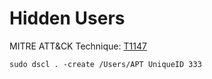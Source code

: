 # Hidden Users

MITRE ATT&CK Technique: [T1147](https://attack.mitre.org/wiki/Technique/T1147)


    sudo dscl . -create /Users/APT UniqueID 333
